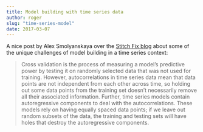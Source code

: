 ```yaml
---
title: Model building with time series data
author: roger
slug: "time-series-model"
date: 2017-03-07
---
```


A nice post by Alex Smolyanskaya over the [Stitch Fix blog](http://multithreaded.stitchfix.com/blog/2017/02/28/whats-wrong-with-my-time-series/) about some of the unique challenges of model building in a time series context:

> Cross validation is the process of measuring a model’s predictive power by testing it on randomly selected data that was not used for training. However, autocorrelations in time series data mean that data points are not independent from each other across time, so holding out some data points from the training set doesn’t necessarily remove all their associated information. Further, time series models contain autoregressive components to deal with the autocorrelations. These models rely on having equally spaced data points; if we leave out random subsets of the data, the training and testing sets will have holes that destroy the autoregressive components.
